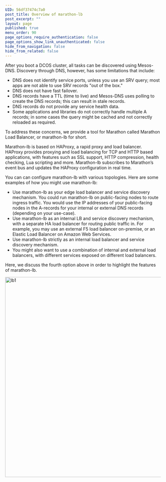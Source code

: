 ```yaml
---
UID: 56df37474c7a0
post_title: Overview of marathon-lb
post_excerpt: ""
layout: page
published: true
menu_order: 90
page_options_require_authentication: false
page_options_show_link_unauthenticated: false
hide_from_navigation: false
hide_from_related: false
---
```

After you boot a DCOS cluster, all tasks can be discovered using Mesos-DNS. Discovery through DNS, however, has some limitations that include:

*   DNS does not identify service ports, unless you use an SRV query; most apps are not able to use SRV records "out of the box."
*   DNS does not have fast failover.
*   DNS records have a TTL (time to live) and Mesos-DNS uses polling to create the DNS records; this can result in stale records.
*   DNS records do not provide any service health data.
*   Some applications and libraries do not correctly handle multiple A records; in some cases the query might be cached and not correctly reloaded as required.

To address these concerns, we provide a tool for Marathon called Marathon Load Balancer, or marathon-lb for short.

Marathon-lb is based on HAProxy, a rapid proxy and load balancer. HAProxy provides proxying and load balancing for TCP and HTTP based applications, with features such as SSL support, HTTP compression, health checking, Lua scripting and more. Marathon-lb subscribes to Marathon’s event bus and updates the HAProxy configuration in real time.

You can can configure marathon-lb with various topologies. Here are some examples of how you might use marathon-lb:

*   Use marathon-lb as your edge load balancer and service discovery mechanism. You could run marathon-lb on public-facing nodes to route ingress traffic. You would use the IP addresses of your public-facing nodes in the A-records for your internal or external DNS records (depending on your use-case).
*   Use marathon-lb as an internal LB and service discovery mechanism, with a separate HA load balancer for routing public traffic in. For example, you may use an external F5 load balancer on-premise, or an Elastic Load Balancer on Amazon Web Services.
*   Use marathon-lb strictly as an internal load balancer and service discovery mechanism.
*   You might also want to use a combination of internal and external load balancers, with different services exposed on different load balancers.

Here, we discuss the fourth option above in order to highlight the features of marathon-lb.

<img src="https://mesosphere.com/wp-content/uploads/2015/12/lb1.jpg" alt="lb1" width="640" height="647" class="aligncenter size-full wp-image-3820" />